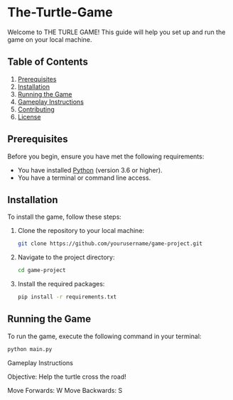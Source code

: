 # The-Turtle-Game 

Welcome to THE TURLE GAME! This guide will help you set up and run the game on your local machine.

## Table of Contents
1. [Prerequisites](#prerequisites)
2. [Installation](#installation)
3. [Running the Game](#running-the-game)
4. [Gameplay Instructions](#gameplay-instructions)
5. [Contributing](#contributing)
6. [License](#license)

## Prerequisites
Before you begin, ensure you have met the following requirements:
- You have installed [Python](https://www.python.org/downloads/) (version 3.6 or higher).
- You have a terminal or command line access.

## Installation
To install the game, follow these steps:

1. Clone the repository to your local machine:
    ```sh
    git clone https://github.com/yourusername/game-project.git
    ```
2. Navigate to the project directory:
    ```sh
    cd game-project
    ```
3. Install the required packages:
    ```sh
    pip install -r requirements.txt
    ```

## Running the Game
To run the game, execute the following command in your terminal:
```sh
python main.py
```

Gameplay Instructions

Objective: Help the turtle cross the road!

Move Forwards: W
Move Backwards: S
